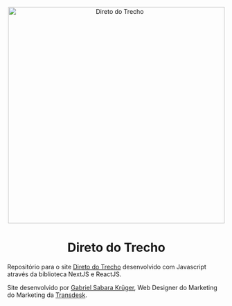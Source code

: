<p align="center">
  <a href="https://www.diretodotrecho.com.br">
    <img alt="Direto do Trecho" src="https://diretodotrecho.com.br/logo01.svg" width="500" />
  </a>
</p>
<h1 align="center">
  Direto do Trecho
</h1>

Repositório para o site <a href="https://www.diretodotrecho.com.br">Direto do Trecho</a> desenvolvido com Javascript através da biblioteca NextJS e ReactJS.

Site desenvolvido por <a href="https://www.linkedin.com/in/gabriel-sabara-krüger-a4871518b">Gabriel Sabara Krüger</a>, Web Designer do Marketing do Marketing da <a href="https://www.transdesk.com.br">Transdesk</a>.
